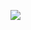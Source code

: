 <a href="https://github.com/timtermtube"><img src="https://github-readme-stats.vercel.app/api/top-langs/?username=timtermtube&theme=tokyonight&title_color=fff&text_color=fff&show_icons=true&count_private=true&layout=compact&langs_count=4&count_private=true&hide_border=true"></a>

<!--
**timtermtube/timtermtube** is a ✨ _special_ ✨ repository because its `README.md` (this file) appears on your GitHub profile.

Here are some ideas to get you started:

- 🔭 I’m currently working on ...
- 🌱 I’m currently learning ...
- 👯 I’m looking to collaborate on ...
- 🤔 I’m looking for help with ...
- 💬 Ask me about ...
- 📫 How to reach me: ...
- 😄 Pronouns: ...
- ⚡ Fun fact: ...
-->
